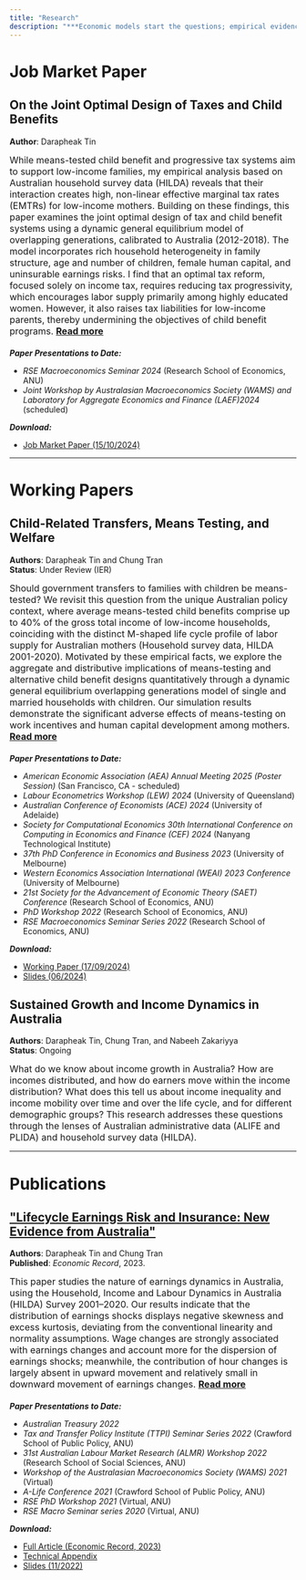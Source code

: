 ```yaml
---
title: "Research"
description: "***Economic models start the questions; empirical evidence brings the answers.***"
---
```


# Job Market Paper

## On the Joint Optimal Design of Taxes and Child Benefits

**Author**: Darapheak Tin
<!--
<div style="font-size:16px;">
Means-tested child benefits and progressive tax systems both aim to support low-income families, but often create high and non-linear effective marginal tax rate schedules. This paper explores the joint optimization of these systems within a dynamic general equilibrium model of overlapping generations, calibrated to Australia (2012-2018). The model incorporates household heterogeneity in family structure, age and number of children, female human capital, and uninsurable earnings risks. I find that a standalone optimal tax system would reduce tax progressivity, encouraging labor supply among highly educated women but increasing tax liabilities on low-income parents, thus undermining the objectives of child benefit programs. A jointly optimized system combines low tax progressivity and a universal lump-sum child benefit equal to 30% of median income (around AUD 18,000 in 2018), partly to offset the additional tax burdens on low-income parents. This integrated approach substantially improves overall and parental welfare, but non-parent households bear notable losses. A moderately reduced benefit, while not optimal, achieves welfare gains for parents with lower costs to non-parents. These findings highlight the importance of coordinating tax and child benefit policies to effectively support vulnerable parents, while cautioning against equity losses for non-parents when policies are optimized solely for overall welfare.
-->

<div class="abstract" style="font-size:16px;">
    <span class="abstract-text">
        While means-tested child benefit and progressive tax systems aim to support low-income families, my empirical analysis based on Australian household survey data (HILDA) reveals that their interaction creates high, non-linear effective marginal tax rates (EMTRs) for low-income mothers. Building on these findings, this paper examines the joint optimal design of tax and child benefit systems using a dynamic general equilibrium model of overlapping generations, calibrated to Australia (2012-2018). The model incorporates rich household heterogeneity in family structure, age and number of children, female human capital, and uninsurable earnings risks. I find that an optimal tax reform, focused solely on income tax, requires reducing tax progressivity, which encourages labor supply primarily among highly educated women. However, it also raises tax liabilities for low-income parents, thereby undermining the objectives of child benefit programs.
        <span class="more-text" style="display: none;">
            A joint optimal system combines reduced tax progressivity with a universal lump-sum child benefit set at approximately 30% of median income. While the more proportional tax scheme benefits high-education parents, the transfer—free from means-testing and double the average baseline payment—compensates low-income parent households for the increased tax liabilities. This approach significantly improves parental and overall welfare but shifts more of the tax burden onto non-parent households, causing them to experience notable losses. A moderately scaled-back benefit, though not optimal, yields welfare gains for parents at a lower cost to non-parents. These findings highlight the importance of coordinating tax and child benefit policies to effectively support vulnerable parents while cautioning against equity losses for non-parents when policies are optimized solely for overall welfare.
        </span>
    </span>
    <a href="#" class="read-more"><b>Read more</b></a>
</div>

<div style="font-size:14px;">

<div style="margin-top: 20px;"></div>

<b><i>Paper Presentations to Date:</i></b>  
- <i>RSE Macroeconomics Seminar 2024</i> (Research School of Economics, ANU)  
- <i>Joint Workshop by Australasian Macroeconomics Society (WAMS) and Laboratory for Aggregate Economics and Finance (LAEF)2024</i> (scheduled)

<div style="margin-top: 5px;"></div>

 <b><i>Download:</i></b> 
* <a href="/pdf/JMP_DarapheakTin_2024.pdf" target="_blank">Job Market Paper (15/10/2024)</a>
</div>

---

# Working Papers

## Child-Related Transfers, Means Testing, and Welfare

**Authors**: Darapheak Tin and Chung Tran  
**Status**: Under Review (IER)
<!--
<div style="font-size:16px;">
Should government transfers to families with children be means-tested? We revisit this question from the unique Australian policy context, where average means-tested child benefits comprise up to 40% of the gross total income of low-income households, coinciding with the distinct M-shaped life cycle profile of labor supply for Australian mothers (Household survey data, HILDA 2001-2020). Motivated by these empirical facts, we explore the aggregate and distributive implications of means-testing and alternative child benefit designs quantitatively through a dynamic general equilibrium overlapping generations model of single and married households with children. Our simulation results demonstrate the significant adverse effects of means-testing on work incentives and human capital development among mothers. A structural reform that replaces the status quo means-tested system with a universal system improves female labor supply, output, and overall welfare while also garnering majority support. However, the universal system increases tax burden by 4 percentage points and negatively impacts single mothers—the intended beneficiaries—by reducing their net lifetime income and welfare. In our model, the inclusion of means-testing is essential for controlling fiscal costs and mitigating the adverse effects of higher taxes. Preserving the existing means-tested system and opting for incremental reforms could potentially result in modest improvements in output and welfare while ensuring a more equitable distribution of welfare gains. Hence, our findings highlight the complex trade-offs between efficiency and equity in designing child benefit programs.
-->

<div class="abstract" style="font-size:16px;">
    <span class="abstract-text">
        Should government transfers to families with children be means-tested? We revisit this question from the unique Australian policy context, where average means-tested child benefits comprise up to 40% of the gross total income of low-income households, coinciding with the distinct M-shaped life cycle profile of labor supply for Australian mothers (Household survey data, HILDA 2001-2020). Motivated by these empirical facts, we explore the aggregate and distributive implications of means-testing and alternative child benefit designs quantitatively through a dynamic general equilibrium overlapping generations model of single and married households with children. Our simulation results demonstrate the significant adverse effects of means-testing on work incentives and human capital development among mothers. 
        <span class="more-text" style="display: none;">
            A structural reform that replaces the status quo means-tested system with a universal system improves female labor supply, output, and overall welfare while also garnering majority support. However, the universal system increases tax burden by 4 percentage points and negatively impacts single mothers—the intended beneficiaries—by reducing their net lifetime income and welfare. In our model, the inclusion of means-testing is essential for controlling fiscal costs and mitigating the adverse effects of higher taxes. Preserving the existing means-tested system and opting for incremental reforms could potentially result in modest improvements in output and welfare while ensuring a more equitable distribution of welfare gains. Hence, our findings highlight the complex trade-offs between efficiency and equity in designing child benefit programs.
        </span>
    </span>
    <a href="#" class="read-more"><b>Read more</b></a>
</div>

<div style="font-size:14px;">

<div style="margin-top: 20px;"></div>

<b><i>Paper Presentations to Date:</i></b>  
- <i>American Economic Association (AEA) Annual Meeting 2025 (Poster Session)</i> (San Francisco, CA - scheduled)
- <i>Labour Econometrics Workshop (LEW) 2024</i> (University of Queensland) 
- <i>Australian Conference of Economists (ACE) 2024</i> (University of Adelaide) 
- <i>Society for Computational Economics 30th International Conference on Computing in Economics and Finance (CEF) 2024</i> (Nanyang Technological Institute)
- <i>37th PhD Conference in Economics and Business 2023</i> (University of Melbourne)  
- <i>Western Economics Association International (WEAI) 2023 Conference</i> (University of Melbourne)  
- <i>21st Society for the Advancement of Economic Theory (SAET) Conference</i> (Research School of Economics, ANU)  
- <i>PhD Workshop 2022</i> (Research School of Economics, ANU)  
- <i>RSE Macroeconomics Seminar Series 2022</i> (Research School of Economics, ANU)  

<div style="margin-top: 5px;"></div>

<b><i>Download:</i></b>   
* <a href="/pdf/TinTran2024_WP__Child-Related Transfers Means Testing and Welfare__30092024.pdf" target="_blank">Working Paper (17/09/2024)</a>  
* <a href="/pdf/TinTran2024__Aggregate_Implications_of_Child_Related_Transfers_with_Means_Testing_Slides_TTPI2024.pdf" target="_blank">Slides (06/2024)</a>
</div>


## Sustained Growth and Income Dynamics in Australia

**Authors**: Darapheak Tin, Chung Tran, and Nabeeh Zakariyya  
**Status**: Ongoing

<div style="font-size:16px;">
What do we know about income growth in Australia? How are incomes distributed, and how do earners move within the income distribution? What does this tell us about income inequality and income mobility over time and over the life cycle, and for different demographic groups? This research addresses these questions through the lenses of Australian administrative data (ALIFE and PLIDA) and household survey data (HILDA).
</div>

---

# Publications

## ["Lifecycle Earnings Risk and Insurance: New Evidence from Australia"](https://doi.org/10.1111/1475-4932.12723)

**Authors**: Darapheak Tin and Chung Tran  
**Published**: *Economic Record*, 2023.

<!--
<div style="font-size:16px;">
  This paper studies the nature of earnings dynamics in Australia, using the Household, Income and Labour Dynamics in Australia (HILDA) Survey 2001–2020. Our results indicate that the distribution of earnings shocks displays negative skewness and excess kurtosis, deviating from the conventional linearity and normality assumptions. Wage changes are strongly associated with earnings changes and account more for the dispersion of earnings shocks; meanwhile, the contribution of hour changes is largely absent in upward movement and relatively small in downward movement of earnings changes. Furthermore, family and government insurance plays distinct roles in reducing exposure to earnings risk. Government insurance embedded in the targeted transfer system is important in mitigating the dispersion of shocks, whereas family insurance via income pooling and adjustment of secondary earners' labour market activities is dominant in reducing the magnitude and likelihood of extreme and rare shocks. The magnitude and persistence of earnings risk as well as the insurance role of family and government vary significantly across gender, marital, and parental status. Accounting for these non-Gaussian and non-linearity features is important for evaluating the insurance role of government transfer programmes.
-->

<div class="abstract" style="font-size:16px;">
    <span class="abstract-text">
        This paper studies the nature of earnings dynamics in Australia, using the Household, Income and Labour Dynamics in Australia (HILDA) Survey 2001–2020. Our results indicate that the distribution of earnings shocks displays negative skewness and excess kurtosis, deviating from the conventional linearity and normality assumptions. Wage changes are strongly associated with earnings changes and account more for the dispersion of earnings shocks; meanwhile, the contribution of hour changes is largely absent in upward movement and relatively small in downward movement of earnings changes.
        <span class="more-text" style="display: none;">
            Furthermore, family and government insurance plays distinct roles in reducing exposure to earnings risk. Government insurance embedded in the targeted transfer system is important in mitigating the dispersion of shocks, whereas family insurance via income pooling and adjustment of secondary earners' labour market activities is dominant in reducing the magnitude and likelihood of extreme and rare shocks. The magnitude and persistence of earnings risk as well as the insurance role of family and government vary significantly across gender, marital, and parental status. Accounting for these non-Gaussian and non-linearity features is important for evaluating the insurance role of government transfer programmes.
        </span>
    </span>
    <a href="#" class="read-more"><b>Read more</b></a>
</div>

<div style="font-size:14px;">

<div style="margin-top: 20px;"></div>

<b><i>Paper Presentations to Date:</i></b>
  
  - <i>Australian Treasury 2022</i>  
  - <i>Tax and Transfer Policy Institute (TTPI) Seminar Series 2022</i> (Crawford School of Public Policy, ANU)  
  - <i>31st Australian Labour Market Research (ALMR) Workshop 2022</i> (Research School of Social Sciences, ANU)
  - <i>Workshop of the Australasian Macroeconomics Society (WAMS) 2021</i> (Virtual)  
  - <i>A-Life Conference 2021</i> (Crawford School of Public Policy, ANU)  
  - <i>RSE PhD Workshop 2021</i> (Virtual, ANU)
  - <i>RSE Macro Seminar series 2020</i> (Virtual, ANU)  

<div style="margin-top: 5px;"></div>

<b><i>Download:</i></b>
* <a href="https://doi.org/10.1111/1475-4932.12723" target="_blank">Full Article (Economic Record, 2023)</a>  
* <a href="/pdf/Economic Record - Tin and Tran 2023 - Lifecycle Earnings Risk and Insurance  New Evidence from Australia__Technical Appendix.pdf" target="_blank">Technical Appendix</a>  
* <a href="/pdf/Lifecycle_Earnings_Risk__New_Evidence_from_Australia__2022__slides.pdf" target="_blank">Slides (11/2022)</a>
</div>

<br><br>

<!--
Means-tested child benefits and progressive tax systems both aim to support low-income families, but they often create high and non-linear effective marginal tax rate schedules. This paper explores the joint design of these systems in a dynamic general equilibrium model with overlapping generations that captures household heterogeneity in family structure, education, female human capital formation, child-related costs, and uninsurable earnings and longevity risks. The model is calibrated to the Australian economy (2012-2018), where means-tested lump sum child benefits constitute up to 40% of income for low-income households. I find that optimizing the tax system in isolation risks undermining the redistributive goals of child benefit programs. A joint design featuring low tax progressivity and a universal lump-sum child benefit of approximately 30% of median income (around AUD 18,000 in 2018) is optimal, significantly improving consumption allocative efficiency and overall welfare. However, the associated tax burden adversely impacts non-parent households, raising equity concerns. A less generous benefit, while not fully optimal, still provides welfare gains for parents and imposes considerably lower costs on non-parents. Conversely, overly generous child benefits lead to fiscal pressures that harm all households, including the intended beneficiaries. These findings highlight the importance of coordinating tax and child benefit policies to effectively support vulnerable parents, especially low-education single mothers.

<small>This text is smaller.</small>

<big>This text is bigger.</big>

<font size="2">This text is smaller than default.</font>




 This paper studies the nature of earnings dynamics in Australia, using the Household, Income and Labour Dynamics in Australia (HILDA) Survey 2001–2020. Our results indicate that the distribution of earnings shocks displays negative skewness and excess kurtosis, deviating from the conventional linearity and normality assumptions. Wage changes are strongly associated with earnings changes and account more for the dispersion of earnings shocks; meanwhile, the contribution of hour changes is largely absent in upward movement and relatively small in downward movement of earnings changes. Furthermore, family and government insurance plays distinct roles in reducing exposure to earnings risk. Government insurance embedded in the targeted transfer system is important in mitigating the dispersion of shocks, whereas family insurance via income pooling and adjustment of secondary earners' labour market activities is dominant in reducing the magnitude and likelihood of extreme and rare shocks. The magnitude and persistence of earnings risk as well as the insurance role of family and government vary significantly across gender, marital, and parental status. Accounting for these non-Gaussian and non-linearity features is important for evaluating the insurance role of government transfer programmes.

***Paper Presentations to Date***:  
- *A-Life Conference 2021* (Crawford School of Public Policy, ANU)  
- *RSE Macro Seminar series* (Virtual, ANU)  
- *Workshop of the Australasian Macroeconomics Society (WAMS) 2021*  
- *Treasury 2022*  
- *Tax and Transfer Policy Institute (TTPI) 2022* (ANU)  
- *Australian Labour Market Research (ALMR) Workshop 2022* (ANU)

***Download***: 
* <a href="https://doi.org/10.1111/1475-4932.12723" target="_blank">Full Article (Economic Record, 2023)</a>  
* <a href="/pdf/Economic Record - Tin and Tran 2023 - Lifecycle Earnings Risk and Insurance  New Evidence from Australia__Technical Appendix.pdf" target="_blank">Technical Appendix</a>  
* <a href="/pdf/Lifecycle_Earnings_Risk_Slides.pdf" target="_blank">Slides (11/2022)</a>
-->